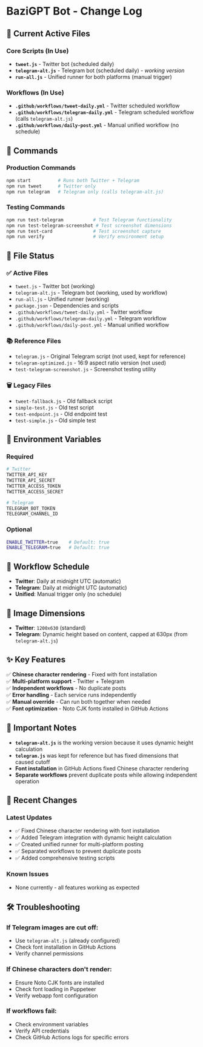 # BaziGPT Bot - Change Log

## 🎯 Current Active Files

### **Core Scripts (In Use)**
- **`tweet.js`** - Twitter bot (scheduled daily)
- **`telegram-alt.js`** - Telegram bot (scheduled daily) - *working version*
- **`run-all.js`** - Unified runner for both platforms (manual trigger)

### **Workflows (In Use)**
- **`.github/workflows/tweet-daily.yml`** - Twitter scheduled workflow
- **`.github/workflows/telegram-daily.yml`** - Telegram scheduled workflow (calls `telegram-alt.js`)
- **`.github/workflows/daily-post.yml`** - Manual unified workflow (no schedule)

## 🔧 Commands

### **Production Commands**
```bash
npm start          # Runs both Twitter + Telegram
npm run tweet      # Twitter only
npm run telegram   # Telegram only (calls telegram-alt.js)
```

### **Testing Commands**
```bash
npm run test-telegram           # Test Telegram functionality
npm run test-telegram-screenshot # Test screenshot dimensions
npm run test-card               # Test screenshot capture
npm run verify                  # Verify environment setup
```

## 📁 File Status

### ✅ **Active Files**
- `tweet.js` - Twitter bot (working)
- `telegram-alt.js` - Telegram bot (working, used by workflow)
- `run-all.js` - Unified runner (working)
- `package.json` - Dependencies and scripts
- `.github/workflows/tweet-daily.yml` - Twitter workflow
- `.github/workflows/telegram-daily.yml` - Telegram workflow
- `.github/workflows/daily-post.yml` - Manual unified workflow

### 📚 **Reference Files**
- `telegram.js` - Original Telegram script (not used, kept for reference)
- `telegram-optimized.js` - 16:9 aspect ratio version (not used)
- `test-telegram-screenshot.js` - Screenshot testing utility

### 🗑️ **Legacy Files**
- `tweet-fallback.js` - Old fallback script
- `simple-test.js` - Old test script
- `test-endpoint.js` - Old endpoint test
- `test-simple.js` - Old simple test

## 🔑 Environment Variables

### **Required**
```bash
# Twitter
TWITTER_API_KEY
TWITTER_API_SECRET  
TWITTER_ACCESS_TOKEN
TWITTER_ACCESS_SECRET

# Telegram
TELEGRAM_BOT_TOKEN
TELEGRAM_CHANNEL_ID
```

### **Optional**
```bash
ENABLE_TWITTER=true    # Default: true
ENABLE_TELEGRAM=true   # Default: true
```

## 🚀 Workflow Schedule

- **Twitter**: Daily at midnight UTC (automatic)
- **Telegram**: Daily at midnight UTC (automatic)  
- **Unified**: Manual trigger only (no schedule)

## 📐 Image Dimensions

- **Twitter**: `1200x630` (standard)
- **Telegram**: Dynamic height based on content, capped at 630px (from `telegram-alt.js`)

## ✨ Key Features

✅ **Chinese character rendering** - Fixed with font installation  
✅ **Multi-platform support** - Twitter + Telegram  
✅ **Independent workflows** - No duplicate posts  
✅ **Error handling** - Each service runs independently  
✅ **Manual override** - Can run both together when needed  
✅ **Font optimization** - Noto CJK fonts installed in GitHub Actions  

## 📝 Important Notes

- **`telegram-alt.js`** is the working version because it uses dynamic height calculation
- **`telegram.js`** was kept for reference but has fixed dimensions that caused cutoff
- **Font installation** in GitHub Actions fixed Chinese character rendering
- **Separate workflows** prevent duplicate posts while allowing independent operation

## 🔄 Recent Changes

### **Latest Updates**
- ✅ Fixed Chinese character rendering with font installation
- ✅ Added Telegram integration with dynamic height calculation
- ✅ Created unified runner for multi-platform posting
- ✅ Separated workflows to prevent duplicate posts
- ✅ Added comprehensive testing scripts

### **Known Issues**
- None currently - all features working as expected

## 🛠️ Troubleshooting

### **If Telegram images are cut off:**
- Use `telegram-alt.js` (already configured)
- Check font installation in GitHub Actions
- Verify channel permissions

### **If Chinese characters don't render:**
- Ensure Noto CJK fonts are installed
- Check font loading in Puppeteer
- Verify webapp font configuration

### **If workflows fail:**
- Check environment variables
- Verify API credentials
- Check GitHub Actions logs for specific errors 